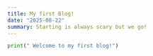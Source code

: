 ```yaml
---
title: My first Blog!
date: "2025-08-22"
summary: Starting is always scary but we go!
---
```


```python
print(" Welcome to my first blog!")
```
